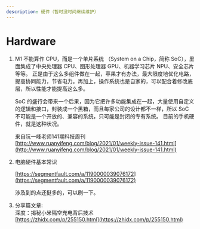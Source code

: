 ```yaml
---
description: 硬件（暂时没时间继续维护）
---
```


# Hardware

1.  M1 不能算作 CPU，而是一个单片系统 （System on a Chip，简称 SoC），里面集成了中央处理器 CPU、图形处理器 GPU、机器学习芯片 NPU、安全芯片等等。 正是由于这么多组件做在一起，苹果才有办法，最大限度地优化电路，提高协同能力，节省电力。再加上，操作系统也是自家的，可以配合着修改底层，所以性能才能提高这么多。

    SoC 的盛行会带来一个后果，因为它把许多功能集成在一起，大量使用自定义的逻辑和接口，封装成一个黑箱，而且每家公司的设计都不一样，所以 SoC 不可能是一个开放的、兼容的系统，只可能是封闭的专有系统。 目前的手机硬件，就是这种状况。

    来自阮一峰老师141期科技周刊 \
    [http://www.ruanyifeng.com/blog/2021/01/weekly-issue-141.html](http://www.ruanyifeng.com/blog/2021/01/weekly-issue-141.html)
2.  电脑硬件基本常识

    [https://segmentfault.com/a/1190000039076172](https://segmentfault.com/a/1190000039076172)

    涉及到的点还挺多的，可以刷一下。
3. 分享篇文章: \
   深度：揭秘小米隔空充电背后技术 \
   [https://zhidx.com/p/255150.html](https://zhidx.com/p/255150.html)
